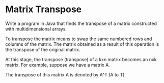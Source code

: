 # Matrix Transpose

Write a program in Java that finds the transpose of a matrix constructed with multidimensional arrays.

To transpose the matrix means to swap the same numbered rows and columns of the matrix. The matrix obtained as a result of this operation is the transpose of the original matrix.

At this stage, the transpose (transpose) of a kxn matrix becomes an nxk matrix.
For example, suppose we have a matrix A.

The transpose of this matrix A is denoted by A^T (A to T).